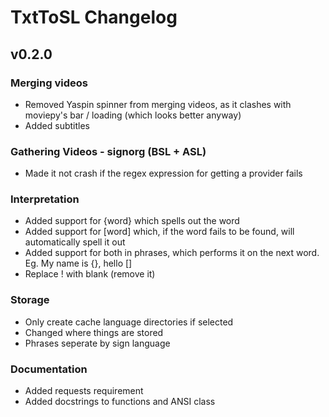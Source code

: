 # TxtToSL Changelog

## v0.2.0
### Merging videos
- Removed Yaspin spinner from merging videos, as it clashes with moviepy's bar / loading (which looks better anyway)
- Added subtitles

### Gathering Videos - signorg (BSL + ASL)
- Made it not crash if the regex expression for getting a provider fails

### Interpretation
- Added support for {word} which spells out the word
- Added support for [word] which, if the word fails to be found, will automatically spell it out
- Added support for both in phrases, which performs it on the next word. Eg. My name is {}, hello []
- Replace ! with blank (remove it)

### Storage
- Only create cache language directories if selected
- Changed where things are stored
- Phrases seperate by sign language

### Documentation
- Added requests requirement
- Added docstrings to functions and ANSI class
